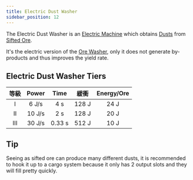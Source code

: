 ```yaml
---
title: Electric Dust Washer
sidebar_position: 12
---
```


The Electric Dust Washer is an [Electric Machine](../Electric-Machines.md) which obtains [Dusts](../../Resources/Dusts/Dusts.md) from [Sifted Ore](../../Miscellaneous-Items/Sifted-Ore.md).

It's the electric version of the [Ore Washer](../../Basic-Machines/Ore-Washer.md), only it does not generate by-products and thus improves the yield rate.

## Electric Dust Washer Tiers

| 等級  | Power  |  Time  |  緩衝   | Energy/Ore |
|:---:|:------:|:------:|:-----:|:----------:|
|  I  | 6 J/s  |  4 s   | 128 J |    24 J    |
| II  | 10 J/s |  2 s   | 128 J |    20 J    |
| III | 30 J/s | 0.33 s | 512 J |    10 J    |

## Tip

Seeing as sifted ore can produce many different dusts, it is recommended to hook it up to a cargo system because it only has 2 output slots and they will fill pretty quickly.
